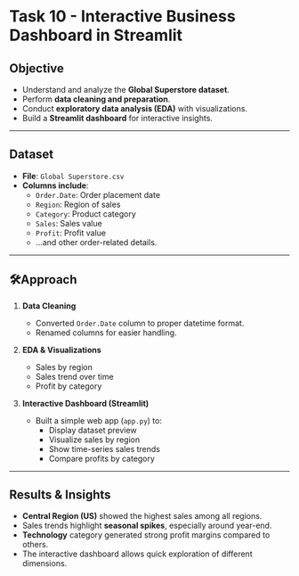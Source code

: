 # Task 10 - Interactive Business Dashboard in Streamlit

## Objective
- Understand and analyze the **Global Superstore dataset**.
- Perform **data cleaning and preparation**.
- Conduct **exploratory data analysis (EDA)** with visualizations.
- Build a **Streamlit dashboard** for interactive insights.

---

## Dataset
- **File**: `Global Superstore.csv`
- **Columns include**:
  - `Order.Date`: Order placement date
  - `Region`: Region of sales
  - `Category`: Product category
  - `Sales`: Sales value
  - `Profit`: Profit value
  - …and other order-related details.

---

## 🛠Approach
1. **Data Cleaning**
   - Converted `Order.Date` column to proper datetime format.
   - Renamed columns for easier handling.

2. **EDA & Visualizations**
   - Sales by region
   - Sales trend over time
   - Profit by category

3. **Interactive Dashboard (Streamlit)**
   - Built a simple web app (`app.py`) to:
     - Display dataset preview
     - Visualize sales by region
     - Show time-series sales trends
     - Compare profits by category

---

## Results & Insights
- **Central Region (US)** showed the highest sales among all regions.
- Sales trends highlight **seasonal spikes**, especially around year-end.
- **Technology** category generated strong profit margins compared to others.
- The interactive dashboard allows quick exploration of different dimensions.
